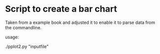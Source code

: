 # Script to create a bar chart

Taken from a example book and adjusted it to enable it to parse data from the commandline.

usage:

./pplot2.py "inputfile"

